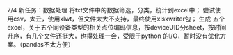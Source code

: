 7/4 新任务：数据处理
将txt文件中的数据筛选，分类，统计到excel中；
尝试使用csv，太丑，使用xlwt，但文件太大不支持，最终使用xlsxwriter包；
生成 五个excel，关于五个同设备类型的相关点位编码信息，按deviceUID分sheet，按时间升序，有几个文件还挺大，也得处理一会，受限于python 的I/O，暂时没有优化方案。（pandas不太方便）